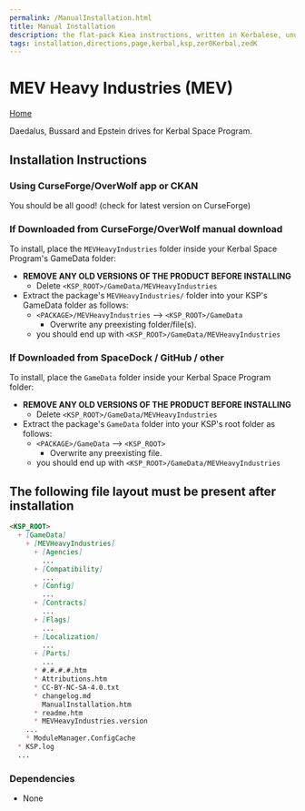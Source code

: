 ```yaml
---
permalink: /ManualInstallation.html
title: Manual Installation
description: the flat-pack Kiea instructions, written in Kerbalese, unusally present
tags: installation,directions,page,kerbal,ksp,zer0Kerbal,zedK
---
```


<!-- ManualInstallation.md v1.1.8.1
MEV Heavy Industries (MEV)
created: 01 Oct 2019
updated: 29 Jul 2022 -->

<!-- based upon work by Lisias -->

# MEV Heavy Industries (MEV)

[Home](./index.md)

Daedalus, Bussard and Epstein drives for Kerbal Space Program.

## Installation Instructions

### Using CurseForge/OverWolf app or CKAN

You should be all good! (check for latest version on CurseForge)

### If Downloaded from CurseForge/OverWolf manual download

To install, place the `MEVHeavyIndustries` folder inside your Kerbal Space Program's GameData folder:

* **REMOVE ANY OLD VERSIONS OF THE PRODUCT BEFORE INSTALLING**
  * Delete `<KSP_ROOT>/GameData/MEVHeavyIndustries`
* Extract the package's `MEVHeavyIndustries/` folder into your KSP's GameData folder as follows:
  * `<PACKAGE>/MEVHeavyIndustries` --> `<KSP_ROOT>/GameData`
    * Overwrite any preexisting folder/file(s).
  * you should end up with `<KSP_ROOT>/GameData/MEVHeavyIndustries`

### If Downloaded from SpaceDock / GitHub / other

To install, place the `GameData` folder inside your Kerbal Space Program folder:

* **REMOVE ANY OLD VERSIONS OF THE PRODUCT BEFORE INSTALLING**
  * Delete `<KSP_ROOT>/GameData/MEVHeavyIndustries`
* Extract the package's `GameData` folder into your KSP's root folder as follows:
  * `<PACKAGE>/GameData` --> `<KSP_ROOT>`
    * Overwrite any preexisting file.
  * you should end up with `<KSP_ROOT>/GameData/MEVHeavyIndustries`

## The following file layout must be present after installation

```markdown
<KSP_ROOT>
  + [GameData]
    + [MEVHeavyIndustries]
      + [Agencies]
        ...
      + [Compatibility]
        ...
      + [Config]
        ...
      + [Contracts]
        ...
      + [Flags]
        ...
      + [Localization]
        ...
      + [Parts]
        ...
      * #.#.#.#.htm
      * Attributions.htm
      * CC-BY-NC-SA-4.0.txt
      * changelog.md
        ManualInstallation.htm
      * readme.htm
      * MEVHeavyIndustries.version
    ...
    * ModuleManager.ConfigCache
  * KSP.log
  ...
```

### Dependencies

* None
